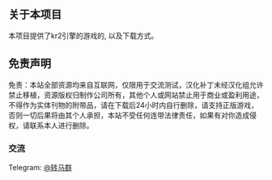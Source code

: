 ## 关于本项目
本项目提供了kr2引擎的游戏的, 以及下载方式。

## 免责声明
免责：本站全部资源均来自互联网，仅限用于交流测试，汉化补丁未经汉化组允许禁止移植，资源版权归制作公司所有，其他个人或网站禁止用于商业或盈利用途，不得作为实体刊物的附带品，请在下载后24小时内自行删除，请支持正版游戏，否则一切后果将由其个人承担，本站不受任何连带法律责任，如果有对你造成侵权，请联系本人进行删除。

### 交流
Telegram: [@转马群](https://t.me/+I4kIDzcnfD1mZTZl)

